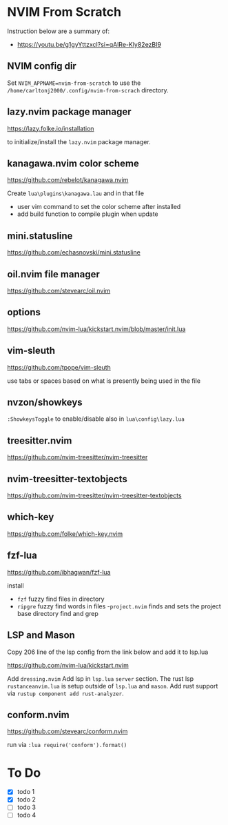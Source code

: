 # NVIM From Scratch

Instruction below are a summary of:

- https://youtu.be/g1gyYttzxcI?si=qAlRe-Kly82ezBI9

## NVIM config dir

Set
`NVIM_APPNAME=nvim-from-scratch`
to use the
`/home/carltonj2000/.config/nvim-from-scrach`
directory.

## lazy.nvim package manager

https://lazy.folke.io/installation

to initialize/install the `lazy.nvim` package manager.

## kanagawa.nvim color scheme

https://github.com/rebelot/kanagawa.nvim

Create `lua\plugins\kanagawa.lau` and in that file

- user vim command to set the color scheme after installed
- add build function to compile plugin when update

## mini.statusline

https://github.com/echasnovski/mini.statusline

## oil.nvim file manager

https://github.com/stevearc/oil.nvim

## options

https://github.com/nvim-lua/kickstart.nvim/blob/master/init.lua

## vim-sleuth

https://github.com/tpope/vim-sleuth

use tabs or spaces based on what is presently being used in the file

## nvzon/showkeys

`:ShowkeysToggle` to enable/disable also in `lua\config\lazy.lua`

## treesitter.nvim

https://github.com/nvim-treesitter/nvim-treesitter

## nvim-treesitter-textobjects

https://github.com/nvim-treesitter/nvim-treesitter-textobjects

## which-key

https://github.com/folke/which-key.nvim

## fzf-lua

https://github.com/ibhagwan/fzf-lua

install
- `fzf` fuzzy find files in directory
- `ripgre` fuzzy find words in files
-`project.nvim` finds and sets the project base directory find and grep

## LSP and Mason

Copy 206 line of the lsp config from the link below and add it to lsp.lua

https://github.com/nvim-lua/kickstart.nvim

Add `dressing.nvim`
Add lsp in `lsp.lua` `server` section.
The rust lsp `rustanceanvim.lua` is setup outside of `lsp.lua` and `mason`.
Add rust support via `rustup component add rust-analyzer`.

## conform.nvim

https://github.com/stevearc/conform.nvim

run via `:lua require('conform').format()`


# To Do

- [X] todo 1
- [X] todo 2
- [ ] todo 3
- [ ] todo 4
